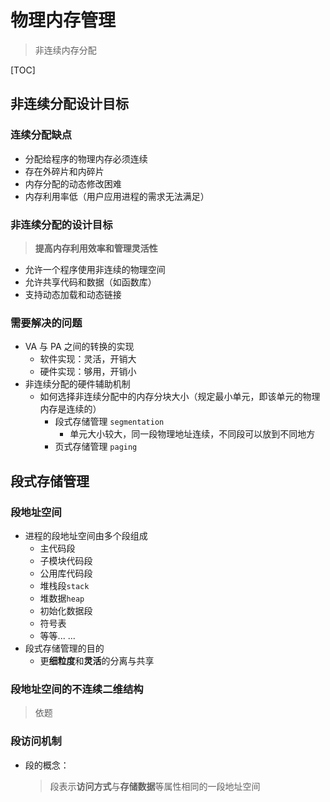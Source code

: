 # 物理内存管理

> 非连续内存分配

[TOC]



## 非连续分配设计目标

### 连续分配缺点

* 分配给程序的物理内存必须连续
* 存在外碎片和内碎片
* 内存分配的动态修改困难
* 内存利用率低（用户应用进程的需求无法满足）



### 非连续分配的设计目标

> **提高内存利用效率和管理灵活性**

* 允许一个程序使用非连续的物理空间
* 允许共享代码和数据（如函数库）
* 支持动态加载和动态链接

### 需要解决的问题

* VA 与 PA 之间的转换的实现
  * 软件实现：灵活，开销大
  * 硬件实现：够用，开销小
* 非连续分配的硬件辅助机制
  * 如何选择非连续分配中的内存分块大小（规定最小单元，即该单元的物理内存是连续的）
    * 段式存储管理 `segmentation`
      * 单元大小较大，同一段物理地址连续，不同段可以放到不同地方
    * 页式存储管理 `paging`



## 段式存储管理



### 段地址空间

* 进程的段地址空间由多个段组成
  * 主代码段
  * 子模块代码段
  * 公用库代码段
  * 堆栈段`stack`
  * 堆数据`heap`
  * 初始化数据段
  * 符号表
  * 等等... ...
* 段式存储管理的目的
  * 更**细粒度**和**灵活**的分离与共享



### 段地址空间的不连续二维结构

> 依题



### 段访问机制

* 段的概念：

  > 段表示**访问方式**与**存储数据**等属性相同的一段地址空间



























